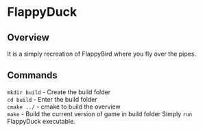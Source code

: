 # FlappyDuck
## Overview
It is a simply recreation of FlappyBird where you fly over the pipes.

## Commands
`mkdir build` - Create the build folder<br>
`cd build`  - Enter the build folder<br>
`cmake ../` - cmake to build the overview<br>
`make` - Build the current version of game in build folder
Simply `run` FlappyDuck executable.